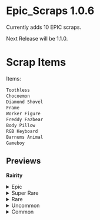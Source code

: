 # Epic_Scraps 1.0.6

Currently adds 10 EPIC scraps.

Next Release will be 1.1.0.

# Scrap Items
Items:

    Toothless
    Chocoemon
    Diamond Shovel
    Frame
    Worker Figure
    Freddy Fazbear
    Body Pillow
    RGB Keyboard
    Barnums Animal
    Gameboy

## Previews
<b>Rairity</b>

<details> <summary>Epic</summary>

    Diamond Shovel
![Diamond Shovel](https://raw.githubusercontent.com/CRAZY-puppy/Epic-Scraps/main/Preview/Diamond%20Shovel.png)
From another dimension, for ULTIMATE self-defense!
    
    Frame
![Frame](https://raw.githubusercontent.com/CRAZY-puppy/Epic-Scraps/main/Preview/Frame.png)  
It's a frame, I promise.
</details>

<details> <summary>Super Rare</summary>

    Freddy Fazbear
![Freddy Fazbear](https://raw.githubusercontent.com/CRAZY-puppy/Epic-Scraps/main/Preview/Freddy%20Fazbear.png)  
O Cholera, Czy To Freddy Fazbear?

    Body Pillow
![Body Pillow](https://raw.githubusercontent.com/CRAZY-puppy/Epic-Scraps/main/Preview/Body%20Pillow.png)  
For Exhastued workers....
</details>

<details> <summary>Rare</summary>

    Gameboy
![Gameboy](https://raw.githubusercontent.com/CRAZY-puppy/Epic-Scraps/main/Preview/Gameboy.png)  
Sorry. But you can't play Tetris :(

    RGB Keyboard
![RGB Keyboard](https://raw.githubusercontent.com/CRAZY-puppy/Epic-Scraps/main/Preview/RGB%20Keyboard.png)  
RGB Lights.
</details>

<details> <summary>Uncommon</summary>

    Toothless
![Toothless](https://raw.githubusercontent.com/CRAZY-puppy/Epic-Scraps/main/Preview/Toothless.png)  
He's not dancing, but still cool

    Worker Figure
![Worker Figure](https://raw.githubusercontent.com/CRAZY-puppy/Epic-Scraps/main/Preview/Worker%20Figure.png)  
Cute miniature.
</details>

<details> <summary>Common</summary>

    Barnums Animal
![Barnums Animal](https://raw.githubusercontent.com/CRAZY-puppy/Epic-Scraps/main/Preview/Barnums%20Animal.png)  
Good Source of CALCUIM.

    Chocoemon
![Chocoemon](https://raw.githubusercontent.com/CRAZY-puppy/Epic-Scraps/main/Preview/Chocoemon.png)  
Don't overdo it. Take this.
</details>
